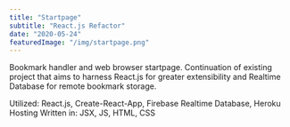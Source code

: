 ```yaml
---
title: "Startpage"
subtitle: "React.js Refactor"
date: "2020-05-24"
featuredImage: "/img/startpage.png"
---
```


Bookmark handler and web browser startpage. Continuation of existing project that aims to harness React.js for greater extensibility and Realtime Database for remote bookmark storage.

Utilized: React.js, Create-React-App, Firebase Realtime Database, Heroku Hosting
Written in: JSX, JS, HTML, CSS
